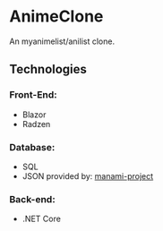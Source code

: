 # AnimeClone
An myanimelist/anilist clone. 
## Technologies
### Front-End:
- Blazor
- Radzen
### Database:
- SQL
- JSON provided by: [manami-project](https://github.com/manami-project/anime-offline-database)
### Back-end:
- .NET Core